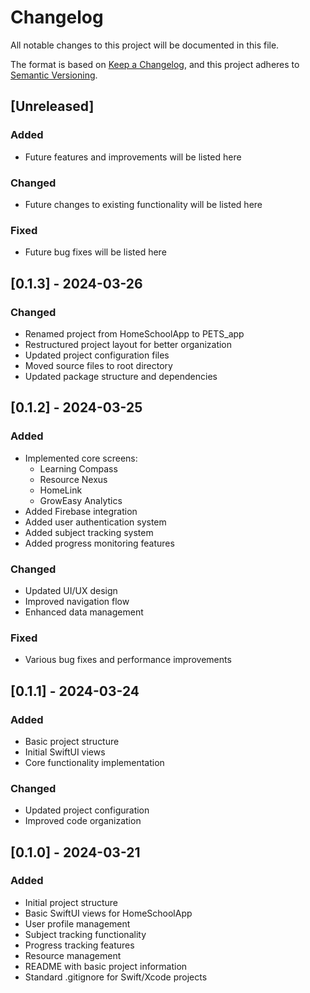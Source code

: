 # Changelog

All notable changes to this project will be documented in this file.

The format is based on [Keep a Changelog](https://keepachangelog.com/en/1.0.0/),
and this project adheres to [Semantic Versioning](https://semver.org/spec/v2.0.0.html).

## [Unreleased]

### Added
- Future features and improvements will be listed here

### Changed
- Future changes to existing functionality will be listed here

### Fixed
- Future bug fixes will be listed here

## [0.1.3] - 2024-03-26

### Changed
- Renamed project from HomeSchoolApp to PETS_app
- Restructured project layout for better organization
- Updated project configuration files
- Moved source files to root directory
- Updated package structure and dependencies

## [0.1.2] - 2024-03-25

### Added
- Implemented core screens:
  - Learning Compass
  - Resource Nexus
  - HomeLink
  - GrowEasy Analytics
- Added Firebase integration
- Added user authentication system
- Added subject tracking system
- Added progress monitoring features

### Changed
- Updated UI/UX design
- Improved navigation flow
- Enhanced data management

### Fixed
- Various bug fixes and performance improvements

## [0.1.1] - 2024-03-24

### Added
- Basic project structure
- Initial SwiftUI views
- Core functionality implementation

### Changed
- Updated project configuration
- Improved code organization

## [0.1.0] - 2024-03-21

### Added
- Initial project structure
- Basic SwiftUI views for HomeSchoolApp
- User profile management
- Subject tracking functionality
- Progress tracking features
- Resource management
- README with basic project information
- Standard .gitignore for Swift/Xcode projects 
